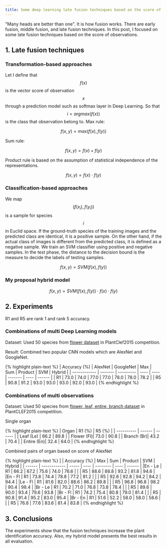 ```yaml
---
title: Some deep learning late fusion techniques based on the score of observations
---
```


"Many heads are better than one". It is how fusion works. There are early fusion, middle fusion, and late fusion techniques. In this post, I focused on some late fusion techniques based on the score of observations.

## 1. Late fusion techniques
### Transformation-based approaches
Let I define that $$f(x)$$ is the vector score of observation $$x$$ through a prediction model such as softmax layer in Deep Learning. So that $$i = argmax(f(x))$$ is the class that observation belong to.
Max rule:

$$f(x, y) = max(f(x), f(y))$$
 
Sum rule:

$$f(x, y) = f(x) + f(y)$$
 
Product rule is based on the assumption of statistical independence of the representations.
 
$$f(x, y) = f(x) \cdot f(y)$$

### Classification-based approaches
We map $$(f(x_i), f(y_i))$$ is a sample for species $$i$$ in Euclid space. If the ground-truth species of the training images and the predicted class are identical, it is a positive sample. On the other hand, if the actual class of images is different from
the predicted class, it is defined as a negative sample. We train an SVM classifier using positive and negative samples. In the test phase, the
distance to the decision bound is the measure to decide the labels of testing samples.

$$f(x, y) = SVM(f(x), f(y))$$

### My proposal hybrid model
$$f(x, y) = SVM(f(x), f(y)) \cdot f(x) \cdot f(y)$$

## 2. Experiments
R1 and R5 are rank 1 and rank 5 accuracy.

### Combinations of multi Deep Learning models
Dataset: Used 50 species from [flower dataset](http://www.imageclef.org/lifeclef/2015/plant) in PlantClef2015 competition.

Result: Combined two popular CNN models which are AlexNet and GoogleNet.

{% highlight plain-text %}
| Accuracy (%) | AlexNet | GoogleNet | Max  | Sum  | Product | SVM  | Hybrid |
| ------------ | ------- | --------- | ---- | ---- | ------- | ---- | ------ |
|       R1     |  73.0   |   74.0    | 77.0 | 77.0 |   78.0  | 78.0 |  78.2  |
|       R5     |  90.8   |   91.2    | 93.0 | 93.0 |   93.0  | 92.0 |  93.0  |
{% endhighlight %}

### Combinations of multi observations
Dataset: Used 50 species from [flower, leaf, entire, branch dataset](http://www.imageclef.org/lifeclef/2015/plant) in PlantCLEF2015 competition.

Single organ

{% highlight plain-text %}
|  Organ     | R1 (%) | R5 (%) |
| ---------- | ------ | ------ |
| Leaf (Le)  |  66.2  |  89.8  |
| Flower (Fl)|  73.0  |  90.8  |
| Branch (Br)|  43.2  |  70.4  |
| Entire (En)|  32.4  |  64.0  |
{% endhighlight %}

Combined pairs of organ based on score of AlexNet

{% highlight plain-text %}
|        | Accuracy (%) |  Max  | Sum  | Product  | SVM  | Hybrid |
| ------ | ------------ | ----- | ---- | -------- | ---- | ------ |
|En - Le |      R1      |  66.2 | 67.2 |   75.6   | 74.0 |   76.6 |
|        |      R5      |  88.6 | 88.8 |   93.2   | 81.8 |   94.6 |
|En - Fl |      R1      |  73.8 | 74.4 |   78.8   | 77.2 |   81.2 |
|        |      R5      |  92.6 | 92.8 |   94.2   | 84.2 |   94.4 |
|Le - Fl |      R1      |  81.6 | 82.0 |   88.6   | 86.2 |   89.8 |
|        |      R5      |  96.8 | 96.8 |   98.2   | 90.4 |   98.4 |
|Br - Le |      R1      |  70.2 | 71.0 |   76.8   | 73.8 |   78.4 |
|        |      R5      |  89.6 | 90.0 |   93.4   | 79.6 |   93.8 |
|Br - Fl |      R1      |  74.2 | 75.4 |   80.8   | 79.0 |   81.4 |
|        |      R5      |  90.8 | 91.4 |   95.2   | 83.0 |   95.4 |
|Br - En |      R1      |  51.6 | 52.2 |   58.0   | 58.0 |   58.6 |
|        |      R5      |  76.8 | 77.6 |   83.6   | 81.4 |   83.8 |
{% endhighlight %}

## 3. Conclusions
The experiments show that the fusion techniques increase the plant identification accuracy. Also, my hybrid model presents the best results in all evaluation.